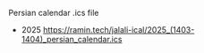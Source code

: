 Persian calendar .ics file 

- 2025
  https://ramin.tech/jalali-ical/2025_(1403-1404)_persian_calendar.ics
